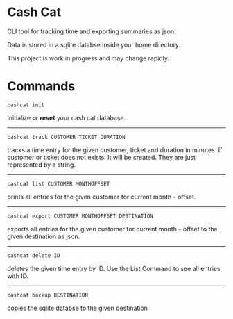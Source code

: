 # Cash Cat

CLI tool for tracking time and exporting summaries as json.

Data is stored in a sqlite databse inside your home directory.

This project is work in progress and may change rapidly.

# Commands

```
cashcat init
```

Initialize <b>or reset</b> your cash cat database.

---

```
cashcat track CUSTOMER TICKET DURATION
```

tracks a time entry for the given customer, ticket and duration in minutes.
If customer or ticket does not exists. It will be created. They are just represented by a string.

---

```
cashcat list CUSTOMER MONTHOFFSET
```

prints all entries for the given customer for current month - offset.

---

```
cashcat export CUSTOMER MONTHOFFSET DESTINATION
```

exports all entries for the given customer for current month - offset to the
given destination as json.

---

```
cashcat delete ID
```

deletes the given time entry by ID. Use the List Command to see all entries with ID.

---

```
cashcat backup DESTINATION
```

copies the sqlite databse to the given destination
